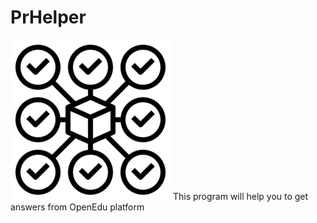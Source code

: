 # PrHelper
![project logo](https://github.com/neversettlemeagain/prhelper/blob/main/logo.png)
This program will help you to get answers from OpenEdu platform
